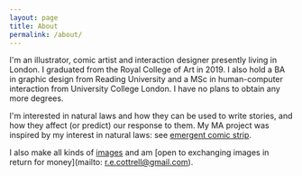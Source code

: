 ```yaml
---
layout: page
title: About
permalink: /about/
---
```



I'm an illustrator, comic artist and interaction designer presently living in London. I graduated from the Royal College of Art in 2019. I also hold a BA in graphic design from Reading University and a MSc in human-computer interaction from University College London. I have no plans to obtain any more degrees.

I'm interested in natural laws and how they can be used to write stories, and how they affect (or predict) our response to them. My MA project was inspired by my interest in natural laws: see [emergent comic strip](../emergent-comic-strip).

I also make all kinds of [images](illustration) and am [open to exchanging images in return for money](mailto: r.e.cottrell@gmail.com).
